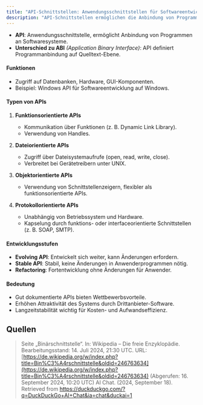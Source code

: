 ```yaml
---
title: "API-Schnittstellen: Anwendungsschnittstellen für Softwareentwicklung"
description: "API-Schnittstellen ermöglichen die Anbindung von Programmen an Softwaresysteme und unterscheiden sich von ABIs durch Definition auf Quelltext-Ebene. Sie umfassen funktions-, datei-, objekt- und protokollorientierte Typen und bieten Zugriff auf Datenbanken, Hardware und GUI-Komponenten. Gut dokumentierte APIs erhöhen die Attraktivität des Systems und unterstützen Drittanbieter-Software."
---
```


- **API**: Anwendungsschnittstelle, ermöglicht Anbindung von Programmen an Softwaresysteme.
- **Unterschied zu ABI** *(Application Binary Interface)*: API definiert Programmanbindung auf Quelltext-Ebene.

#### Funktionen
- Zugriff auf Datenbanken, Hardware, GUI-Komponenten.
- Beispiel: Windows API für Softwareentwicklung auf Windows.

#### Typen von APIs
1. **Funktionsorientierte APIs**
   - Kommunikation über Funktionen (z. B. Dynamic Link Library).
   - Verwendung von Handles.

2. **Dateiorientierte APIs**
   - Zugriff über Dateisystemaufrufe (open, read, write, close).
   - Verbreitet bei Gerätetreibern unter UNIX.

3. **Objektorientierte APIs**
   - Verwendung von Schnittstellenzeigern, flexibler als funktionsorientierte APIs.

4. **Protokollorientierte APIs**
   - Unabhängig von Betriebssystem und Hardware.
   - Kapselung durch funktions- oder interfaceorientierte Schnittstellen (z. B. SOAP, SMTP).

#### Entwicklungsstufen
- **Evolving API**: Entwickelt sich weiter, kann Änderungen erfordern.
- **Stable API**: Stabil, keine Änderungen in Anwenderprogrammen nötig.
- **Refactoring**: Fortentwicklung ohne Änderungen für Anwender.

#### Bedeutung
- Gut dokumentierte APIs bieten Wettbewerbsvorteile.
- Erhöhen Attraktivität des Systems durch Drittanbieter-Software.
- Langzeitstabilität wichtig für Kosten- und Aufwandseffizienz.

## Quellen
> Seite „Binärschnittstelle“. In: Wikipedia – Die freie Enzyklopädie. Bearbeitungsstand: 14. Juli 2024, 21:30 UTC. URL: [https://de.wikipedia.org/w/index.php?title=Bin%C3%A4rschnittstelle&oldid=246763634](https://de.wikipedia.org/w/index.php?title=Bin%C3%A4rschnittstelle&oldid=246763634) (Abgerufen: 16. September 2024, 10:20 UTC)
> AI Chat. (2024, September 18). Retrieved from https://duckduckgo.com/?q=DuckDuckGo+AI+Chat&ia=chat&duckai=1
